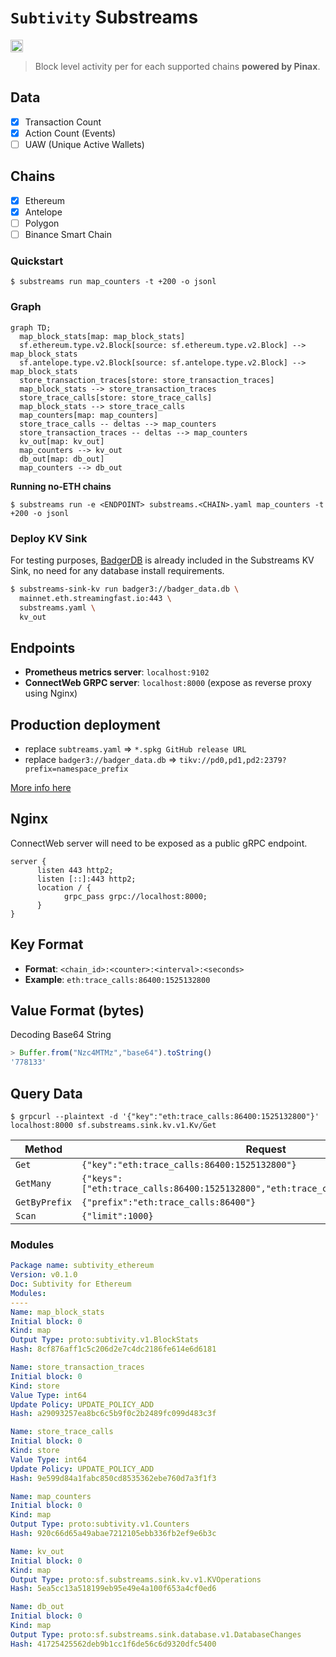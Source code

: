 # `Subtivity` Substreams

[<img alt="GitHub Workflow Status" src="https://img.shields.io/github/actions/workflow/status/pinax-network/subtivity-substreams/ci.yml?branch=main&style=for-the-badge" height="20">](https://github.com/pinax-network/subtivity-substreams/actions?query=branch%3Amain)

> Block level activity per for each supported chains **powered by Pinax**.

## Data

- [x] Transaction Count
- [x] Action Count (Events)
- [ ] UAW (Unique Active Wallets)

## Chains

- [x] Ethereum
- [x] Antelope
- [ ] Polygon
- [ ] Binance Smart Chain

### Quickstart

```
$ substreams run map_counters -t +200 -o jsonl
```

### Graph

```mermaid
graph TD;
  map_block_stats[map: map_block_stats]
  sf.ethereum.type.v2.Block[source: sf.ethereum.type.v2.Block] --> map_block_stats
  sf.antelope.type.v2.Block[source: sf.antelope.type.v2.Block] --> map_block_stats
  store_transaction_traces[store: store_transaction_traces]
  map_block_stats --> store_transaction_traces
  store_trace_calls[store: store_trace_calls]
  map_block_stats --> store_trace_calls
  map_counters[map: map_counters]
  store_trace_calls -- deltas --> map_counters
  store_transaction_traces -- deltas --> map_counters
  kv_out[map: kv_out]
  map_counters --> kv_out
  db_out[map: db_out]
  map_counters --> db_out
```

**Running no-ETH chains**

```
$ substreams run -e <ENDPOINT> substreams.<CHAIN>.yaml map_counters -t +200 -o jsonl
```

### Deploy KV Sink

For testing purposes, [BadgerDB](https://dgraph.io/docs/badger/) is already included in the Substreams KV Sink, no need for any database install requirements.

```bash
$ substreams-sink-kv run badger3://badger_data.db \
  mainnet.eth.streamingfast.io:443 \
  substreams.yaml \
  kv_out
```

## Endpoints

- **Prometheus metrics server**: `localhost:9102`
- **ConnectWeb GRPC server**: `localhost:8000` (expose as reverse proxy using Nginx)

## Production deployment

- replace `subtreams.yaml` => `*.spkg GitHub release URL`
- replace `badger3://badger_data.db` => `tikv://pd0,pd1,pd2:2379?prefix=namespace_prefix`

[More info here](https://substreams.streamingfast.io/developers-guide/substreams-sinks/substreams-sink-kv#sending-to-a-production-key-value-store)

## Nginx

ConnectWeb server will need to be exposed as a public gRPC endpoint.

```nginx
server {
      listen 443 http2;
      listen [::]:443 http2;
      location / {
            grpc_pass grpc://localhost:8000;
      }
}
```

## Key Format

- **Format**: `<chain_id>:<counter>:<interval>:<seconds>`
- **Example**: `eth:trace_calls:86400:1525132800`

## Value Format (bytes)

Decoding Base64 String

```js
> Buffer.from("Nzc4MTMz","base64").toString()
'778133'
```

## Query Data

```
$ grpcurl --plaintext -d '{"key":"eth:trace_calls:86400:1525132800"}' localhost:8000 sf.substreams.sink.kv.v1.Kv/Get
```

| Method        | Request    |
|---------------|------------|
| `Get`         | `{"key":"eth:trace_calls:86400:1525132800"}`
| `GetMany`     | `{"keys":["eth:trace_calls:86400:1525132800","eth:trace_calls:86400:1525046400"]}`
| `GetByPrefix` | `{"prefix":"eth:trace_calls:86400"}`
| `Scan`        | `{"limit":1000}`


### Modules

```yaml
Package name: subtivity_ethereum
Version: v0.1.0
Doc: Subtivity for Ethereum
Modules:
----
Name: map_block_stats
Initial block: 0
Kind: map
Output Type: proto:subtivity.v1.BlockStats
Hash: 8cf876aff1c5c206d2e7c4dc2186fe614e6d6181

Name: store_transaction_traces
Initial block: 0
Kind: store
Value Type: int64
Update Policy: UPDATE_POLICY_ADD
Hash: a29093257ea8bc6c5b9f0c2b2489fc099d483c3f

Name: store_trace_calls
Initial block: 0
Kind: store
Value Type: int64
Update Policy: UPDATE_POLICY_ADD
Hash: 9e599d84a1fabc850cd8535362ebe760d7a3f1f3

Name: map_counters
Initial block: 0
Kind: map
Output Type: proto:subtivity.v1.Counters
Hash: 920c66d65a49abae7212105ebb336fb2ef9e6b3c

Name: kv_out
Initial block: 0
Kind: map
Output Type: proto:sf.substreams.sink.kv.v1.KVOperations
Hash: 5ea5cc13a518199eb95e49e4a100f653a4cf0ed6

Name: db_out
Initial block: 0
Kind: map
Output Type: proto:sf.substreams.sink.database.v1.DatabaseChanges
Hash: 41725425562deb9b1cc1f6de56c6d9320dfc5400
```
